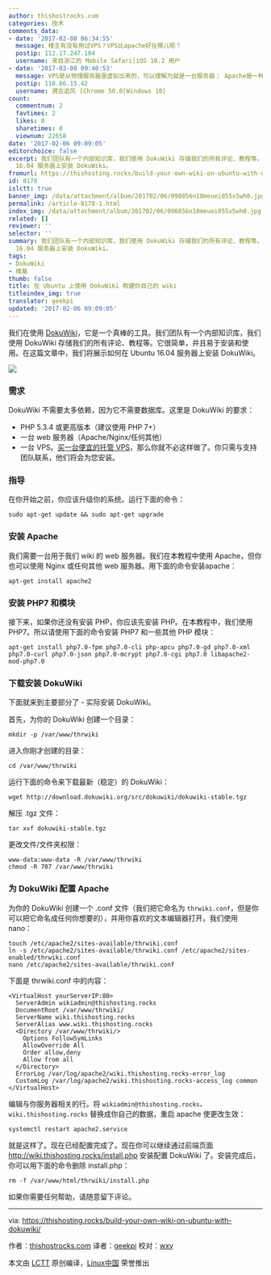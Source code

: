 ```yaml
---
author: thishostrocks.com
categories: 技术
comments_data:
- date: '2017-02-08 06:34:55'
  message: 楼主有没有用过VPS？VPS比apache好在哪儿呢？
  postip: 112.17.247.104
  username: 来自浙江的 Mobile Safari|iOS 10.2 用户
- date: '2017-02-08 09:40:53'
  message: VPS是从物理服务器里虚拟出来的，可以理解为就是一台服务器； Apache是一种Web服务器软件 这两者没有直接对比性
  postip: 110.86.15.42
  username: 溯古追风 [Chrome 50.0|Windows 10]
count:
  commentnum: 2
  favtimes: 2
  likes: 0
  sharetimes: 0
  viewnum: 22658
date: '2017-02-06 09:09:05'
editorchoice: false
excerpt: 我们团队有一个内部知识库，我们使用 DokuWiki 存储我们的所有评论、教程等。它很简单，并且易于安装和使用。在这篇文章中，我们将展示如何在 Ubuntu
  16.04 服务器上安装 DokuWiki。
fromurl: https://thishosting.rocks/build-your-own-wiki-on-ubuntu-with-dokuwiki/
id: 8178
islctt: true
banner_img: /data/attachment/album/201702/06/090856n10meuei055x5wh0.jpg
permalink: /article-8178-1.html
index_img: /data/attachment/album/201702/06/090856n10meuei055x5wh0.jpg.thumb.jpg
related: []
reviewer: ''
selector: ''
summary: 我们团队有一个内部知识库，我们使用 DokuWiki 存储我们的所有评论、教程等。它很简单，并且易于安装和使用。在这篇文章中，我们将展示如何在 Ubuntu
  16.04 服务器上安装 DokuWiki。
tags:
- DokuWiki
- 维基
thumb: false
title: 在 Ubuntu 上使用 DokuWiki 构建你自己的 wiki
titleindex_img: true
translator: geekpi
updated: '2017-02-06 09:09:05'
---
```


我们在使用 [DokuWiki](https://github.com/splitbrain/dokuwiki)，它是一个真棒的工具。我们团队有一个内部知识库，我们使用 DokuWiki 存储我们的所有评论、教程等。它很简单，并且易于安装和使用。在这篇文章中，我们将展示如何在 Ubuntu 16.04 服务器上安装 DokuWiki。


![](/data/attachment/album/201702/06/090856n10meuei055x5wh0.jpg)


### 需求


DokuWiki 不需要太多依赖，因为它不需要数据库。这里是 DokuWiki 的要求：


* PHP 5.3.4 或更高版本（建议使用 PHP 7+）
* 一台 web 服务器（Apache/Nginx/任何其他）
* 一台 VPS。[买一台便宜的托管 VPS](http://click.aliyun.com/m/7604/)，那么你就不必这样做了。你只需与支持团队联系，他们将会为您安装。


### 指导


在你开始之前，你应该升级你的系统。运行下面的命令：



```
sudo apt-get update && sudo apt-get upgrade

```

### 安装 Apache


我们需要一台用于我们 wiki 的 web 服务器。我们在本教程中使用 Apache，但你也可以使用 Nginx 或任何其他 web 服务器。用下面的命令安装apache：



```
apt-get install apache2

```

### 安装 PHP7 和模块


接下来，如果你还没有安装 PHP，你应该先安装 PHP。在本教程中，我们使用 PHP7。所以请使用下面的命令安装 PHP7 和一些其他 PHP 模块：



```
apt-get install php7.0-fpm php7.0-cli php-apcu php7.0-gd php7.0-xml php7.0-curl php7.0-json php7.0-mcrypt php7.0-cgi php7.0 libapache2-mod-php7.0

```

### 下载安装 DokuWiki


下面就来到主要部分了 - 实际安装 DokuWiki。


首先，为你的 DokuWiki 创建一个目录：



```
mkdir -p /var/www/thrwiki

```

进入你刚才创建的目录：



```
cd /var/www/thrwiki

```

运行下面的命令来下载最新（稳定）的 DokuWiki：



```
wget http://download.dokuwiki.org/src/dokuwiki/dokuwiki-stable.tgz

```

解压 .tgz 文件：



```
tar xvf dokuwiki-stable.tgz

```

更改文件/文件夹权限：



```
www-data:www-data -R /var/www/thrwiki
chmod -R 707 /var/www/thrwiki

```

### 为 DokuWiki 配置 Apache


为你的 DokuWiki 创建一个 .conf 文件（我们把它命名为 `thrwiki.conf`，但是你可以把它命名成任何你想要的），并用你喜欢的文本编辑器打开。我们使用 nano：



```
touch /etc/apache2/sites-available/thrwiki.conf
ln -s /etc/apache2/sites-available/thrwiki.conf /etc/apache2/sites-enabled/thrwiki.conf
nano /etc/apache2/sites-available/thrwiki.conf

```

下面是 thrwiki.conf 中的内容：



```
<VirtualHost yourServerIP:80>
  ServerAdmin wikiadmin@thishosting.rocks
  DocumentRoot /var/www/thrwiki/
  ServerName wiki.thishosting.rocks
  ServerAlias www.wiki.thishosting.rocks
  <Directory /var/www/thrwiki/>
    Options FollowSymLinks
    AllowOverride All
    Order allow,deny
    Allow from all
  </Directory>
  ErrorLog /var/log/apache2/wiki.thishosting.rocks-error_log
  CustomLog /var/log/apache2/wiki.thishosting.rocks-access_log common
</VirtualHost>

```

编辑与你服务器相关的行。将 `wikiadmin@thishosting.rocks`、`wiki.thishosting.rocks` 替换成你自己的数据，重启 apache 使更改生效：



```
systemctl restart apache2.service

```

就是这样了。现在已经配置完成了。现在你可以继续通过前端页面 http://wiki.thishosting.rocks/install.php 安装配置 DokuWiki 了。安装完成后，你可以用下面的命令删除 install.php：



```
rm -f /var/www/html/thrwiki/install.php

```

如果你需要任何帮助，请随意留下评论。




---


via: <https://thishosting.rocks/build-your-own-wiki-on-ubuntu-with-dokuwiki/>


作者：[thishostrocks.com](https://twitter.com/thishostrocks) 译者：[geekpi](https://github.com/geekpi) 校对：[wxy](https://github.com/wxy)


本文由 [LCTT](https://github.com/LCTT/TranslateProject) 原创编译，[Linux中国](https://linux.cn/) 荣誉推出